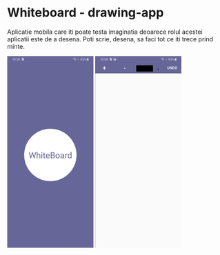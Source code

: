 # Whiteboard - drawing-app

Aplicatie mobila care iti poate testa imaginatia deoarece rolul acestei aplicatii este de a desena.
Poti scrie, desena, sa faci tot ce iti trece prind minte.

<img src="images/background.jpg" width="200">      <img src="images/poza1.jpg" width="200">
